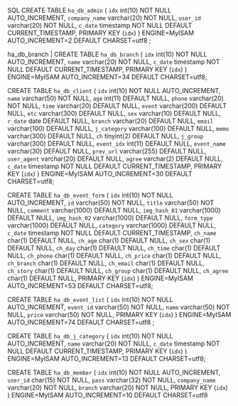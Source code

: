 

SQL 
 CREATE TABLE `ha_db_admin` (
`idx` int(10) NOT NULL AUTO_INCREMENT,
`company_name` varchar(20) NOT NULL,
`user_id` varchar(20) NOT NULL,
`c_date` timestamp NOT NULL DEFAULT CURRENT_TIMESTAMP,
PRIMARY KEY (`idx`)
) ENGINE=MyISAM AUTO_INCREMENT=2 DEFAULT CHARSET=utf8 ;

ha_db_branch | CREATE TABLE `ha_db_branch` (
`idx` int(10) NOT NULL AUTO_INCREMENT,
`name` varchar(20) NOT NULL,
`c_date` timestamp NOT NULL DEFAULT CURRENT_TIMESTAMP,
PRIMARY KEY (`idx`)
) ENGINE=MyISAM AUTO_INCREMENT=34 DEFAULT CHARSET=utf8;

CREATE TABLE `ha_db_client` (
`idx` int(10) NOT NULL AUTO_INCREMENT,
`name` varchar(50) NOT NULL,
`age` int(11) DEFAULT NULL,
`phone` varchar(20) NOT NULL,
`time` varchar(20) DEFAULT NULL,
`event` varchar(200) DEFAULT NULL,
`etc` varchar(300) DEFAULT NULL,
`sex` varchar(10) DEFAULT NULL,
`r_date` date DEFAULT NULL,
`branch` varchar(20) DEFAULT NULL,
`email` varchar(100) DEFAULT NULL,
`j_category` varchar(100) DEFAULT NULL,
`memo` varchar(300) DEFAULT NULL,
`ch` tinyint(2) DEFAULT NULL,
`j_group` varchar(300) DEFAULT NULL,
`event_idx` int(11) DEFAULT NULL,
`event_name` varchar(30) DEFAULT NULL,
`prev_url` varchar(255) DEFAULT NULL,
`user_agent` varchar(20) DEFAULT NULL,
`agree` varchar(2) DEFAULT NULL,
`c_date` timestamp NOT NULL DEFAULT CURRENT_TIMESTAMP,
PRIMARY KEY (`idx`)
) ENGINE=MyISAM AUTO_INCREMENT=30 DEFAULT CHARSET=utf8;

CREATE TABLE `ha_db_event_form` (
`idx` int(10) NOT NULL AUTO_INCREMENT,
`id` varchar(50) NOT NULL,
`title` varchar(50) NOT NULL,
`comment` varchar(1000) DEFAULT NULL,
`img_hash_01` varchar(1000) DEFAULT NULL,
`img_hash_02` varchar(1000) DEFAULT NULL,
`form_type` varchar(1000) DEFAULT NULL,
`category` varchar(1000) DEFAULT NULL,
`c_date` timestamp NOT NULL DEFAULT CURRENT_TIMESTAMP,
`ch_name` char(1) DEFAULT NULL,
`ch_age` char(1) DEFAULT NULL,
`ch_sex` char(1) DEFAULT NULL,
`ch_day` char(1) DEFAULT NULL,
`ch_time` char(1) DEFAULT NULL,
`ch_phone` char(1) DEFAULT NULL,
`ch_price` char(1) DEFAULT NULL,
`ch_branch` char(1) DEFAULT NULL,
`ch_email` char(1) DEFAULT NULL,
`ch_story` char(1) DEFAULT NULL,
`ch_group` char(1) DEFAULT NULL,
`ch_agree` char(1) DEFAULT NULL,
PRIMARY KEY (`idx`)
) ENGINE=MyISAM AUTO_INCREMENT=53 DEFAULT CHARSET=utf8;

CREATE TABLE `ha_db_event_list` (
`idx` int(10) NOT NULL AUTO_INCREMENT,
`event_id` varchar(50) NOT NULL,
`name` varchar(50) NOT NULL,
`price` varchar(50) NOT NULL,
PRIMARY KEY (`idx`)
) ENGINE=MyISAM AUTO_INCREMENT=74 DEFAULT CHARSET=utf8 ;




CREATE TABLE `ha_db_j_category` (
`idx` int(10) NOT NULL AUTO_INCREMENT,
`name` varchar(20) NOT NULL,
`c_date` timestamp NOT NULL DEFAULT CURRENT_TIMESTAMP,
PRIMARY KEY (`idx`)
) ENGINE=MyISAM AUTO_INCREMENT=13 DEFAULT CHARSET=utf8;


CREATE TABLE `ha_db_member` (
`idx` int(10) NOT NULL AUTO_INCREMENT,
`user_id` char(15) NOT NULL,
`pass` varchar(32) NOT NULL,
`company_name` varchar(20) NOT NULL,
`branch` varchar(20) NOT NULL,
PRIMARY KEY (`idx`)
) ENGINE=MyISAM AUTO_INCREMENT=10 DEFAULT CHARSET=utf8




